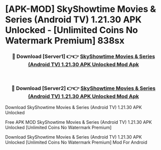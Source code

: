 # [APK-MOD] SkyShowtime  Movies & Series (Android TV) 1.21.30 APK Unlocked - [Unlimited Coins No Watermark Premium] 838sx



<div align="center">
<h3>🔴 Download [Server1] 👉👉 <a href="https://momento.my/?title=SkyShowtime__Movies_&_Series_(Android_TV)_1.21.30_APK_Unlocked">SkyShowtime  Movies & Series (Android TV) 1.21.30 APK Unlocked Mod Apk</a></h3><br>

<h3>🔴 Download [Server2] 👉👉 <a href="https://momento.my/?title=SkyShowtime__Movies_&_Series_(Android_TV)_1.21.30_APK_Unlocked">SkyShowtime  Movies & Series (Android TV) 1.21.30 APK Unlocked Mod Apk</a></h3>
</div>



Download SkyShowtime  Movies & Series (Android TV) 1.21.30 APK Unlocked 

Free APK MOD SkyShowtime  Movies & Series (Android TV) 1.21.30 APK Unlocked [Unlimited Coins No Watermark Premium]

Download SkyShowtime  Movies & Series (Android TV) 1.21.30 APK Unlocked [Unlimited Coins No Watermark Premium] Mod For Android
